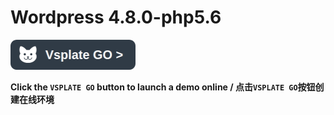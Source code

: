 # Wordpress 4.8.0-php5.6

<a href="https://www.vsplate.com/?docker-compose=https://github.com/vsplate/dcenvs/wordpress/4.8.0-php5.6"><img alt="VSPLATE GO" src="https://raw.githubusercontent.com/vsplate/images/master/vsgo_btn.png" width="200px"></a>

**Click the `VSPLATE GO` button to launch a demo online / 点击`VSPLATE GO`按钮创建在线环境**